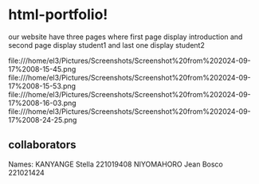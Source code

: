 # html-portfolio!
our website have three pages where first page display introduction and second page display student1 and last one  display  student2 

file:///home/el3/Pictures/Screenshots/Screenshot%20from%202024-09-17%2008-15-45.png
file:///home/el3/Pictures/Screenshots/Screenshot%20from%202024-09-17%2008-15-53.png
file:///home/el3/Pictures/Screenshots/Screenshot%20from%202024-09-17%2008-16-03.png
file:///home/el3/Pictures/Screenshots/Screenshot%20from%202024-09-17%2008-24-25.png

## collaborators
Names:
KANYANGE Stella  221019408
NIYOMAHORO Jean Bosco  221021424

